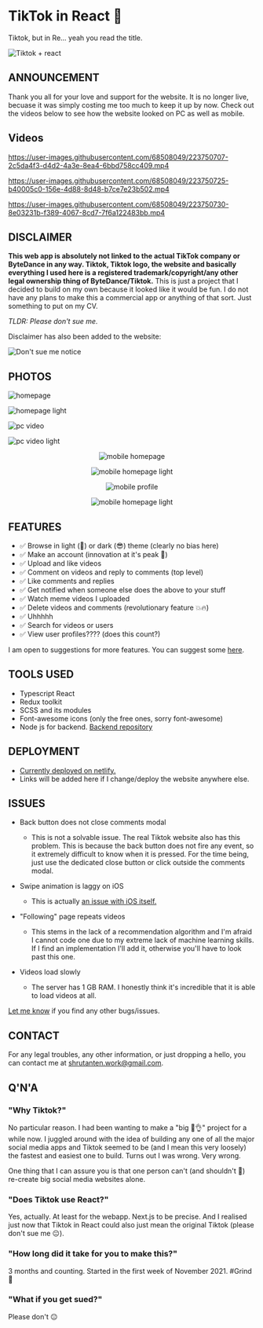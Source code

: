 # TikTok in React 🚀
Tiktok, but in Re... yeah you read the title.

![Tiktok + react](./gallery/tiktok+react.png)

## ANNOUNCEMENT
Thank you all for your love and support for the website. It is no longer live, becuase it was simply costing me too much to keep it up by now. Check out the videos below to see how the website looked on PC as well as mobile.

## Videos
https://user-images.githubusercontent.com/68508049/223750707-2c5da4f3-d4d2-4a3e-8ea4-6bbd758cc409.mp4

https://user-images.githubusercontent.com/68508049/223750725-b40005c0-156e-4d88-8d48-b7ce7e23b502.mp4

https://user-images.githubusercontent.com/68508049/223750730-8e03231b-f389-4067-8cd7-7f6a122483bb.mp4



## DISCLAIMER
**This web app is absolutely not linked to the actual TikTok company or ByteDance in any way. Tiktok, Tiktok logo, the website and basically everything I used here is a registered trademark/copyright/any other legal ownership thing of ByteDance/Tiktok.** This is just a project that I decided to build on my own because it looked like it would be fun. I do not have any plans to make this a commercial app or anything of that sort. Just something to put on my CV.

_TLDR: Please don't sue me._

Disclaimer has also been added to the website:

![Don't sue me notice](./gallery/notice.png)

## PHOTOS
![homepage](./gallery/homepage.png#gh-dark-mode-only)

![homepage light](./gallery/homepage_light.png#gh-light-mode-only)

![pc video](./gallery/video.png#gh-dark-mode-only)

![pc video light](./gallery/video_light.png#gh-light-mode-only)

<p align="center">
  <img src="./gallery/mobile_home.png#gh-dark-mode-only" alt="mobile homepage">
</p>

<p align="center">
  <img src="./gallery/mobile_home_light.png#gh-light-mode-only" alt="mobile homepage light">
</p>

<p align="center">
  <img src="./gallery/mobile_profile.png#gh-dark-mode-only" alt="mobile profile">
</p>

<p align="center">
  <img src="./gallery/mobile_profile_light.png#gh-light-mode-only" alt="mobile homepage light">
</p>

## FEATURES
* ✅ Browse in light (🤮) or dark (😎) theme (clearly no bias here)
* ✅ Make an account (innovation at it's peak 💯)
* ✅ Upload and like videos
* ✅ Comment on videos and reply to comments (top level)
* ✅ Like comments and replies
* ✅ Get notified when someone else does the above to your stuff
* ✅ Watch meme videos I uploaded
* ✅ Delete videos and comments (revolutionary feature 💥🔥)
* ✅ Uhhhhh
* ✅ Search for videos or users
* ✅ View user profiles???? (does this count?)

I am open to suggestions for more features. You can suggest some [here](https://github.com/soft-coded/tiktok/issues/new?assignees=&labels=&template=feature_request.md&title=).

## TOOLS USED
* Typescript React
* Redux toolkit
* SCSS and its modules
* Font-awesome icons (only the free ones, sorry font-awesome)
* Node js for backend. [Backend repository](https://github.com/soft-coded/tiktok-server)

## DEPLOYMENT
* [Currently deployed on netlify.](https://sc-react-tiktok.netlify.app/)
* Links will be added here if I change/deploy the website anywhere else.

## ISSUES
* Back button does not close comments modal
  * This is not a solvable issue. The real Tiktok website also has this problem. This is because the back button does not fire any event, so it extremely difficult to know when it is pressed. For the time being, just use the dedicated close button or click outside the comments modal.

* Swipe animation is laggy on iOS
  * This is actually [an issue with iOS itself.](https://github.com/nolimits4web/swiper/issues/4493)

* "Following" page repeats videos
  * This stems in the lack of a recommendation algorithm and I'm afraid I cannot code one due to my extreme lack of machine learning skills. If I find an implementation I'll add it, otherwise you'll have to look past this one.

* Videos load slowly
  * The server has 1 GB RAM. I honestly think it's incredible that it is able to load videos at all.

[Let me know](https://github.com/soft-coded/tiktok/issues/new?assignees=&labels=&template=bug_report.md&title=) if you find any other bugs/issues.

## CONTACT
For any legal troubles, any other information, or just dropping a hello, you can contact me at <a href="mailto:shrutanten.work@gmail.com">shrutanten.work@gmail.com</a>.

## Q'N'A
### "Why Tiktok?"
No particular reason. I had been wanting to make a "big 💯👌" project for a while now. I juggled around with the idea of building any one of all the major social media apps and Tiktok seemed to be (and I mean this very loosely) the fastest and easiest one to build. Turns out I was wrong. Very wrong.

One thing that I can assure you is that one person can't (and shouldn't 🙂) re-create big social media websites alone.

### "Does Tiktok use React?"
Yes, actually. At least for the webapp. Next.js to be precise. And I realised just now that Tiktok in React could also just mean the original Tiktok (please don't sue me 😐).

### "How long did it take for you to make this?"
3 months and counting. Started in the first week of November 2021. #Grind😤

### "What if you get sued?"
Please don't 😐
